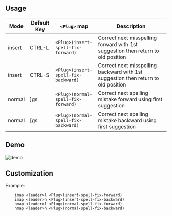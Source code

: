 Usage
-----
| Mode   | Default Key | `<Plug>` map                               | Description                                                                       |
| ----   | ----------- | ------------------------------------------ | ------------------------------------------------                                  |
| insert | CTRL-L      | `<Plug>(insert-spell-fix-forward)`         | Correct next misspelling forward with 1st suggestion then return to old position  |
| insert | CTRL-S      | `<Plug>(insert-spell-fix-backward)`        | Correct next misspelling backward with 1st suggestion then return to old position |
| normal | ]gs         | `<Plug>(normal-spell-fix-forward)`         | Correct next spelling mistake forward using first suggestion                      |
| normal | [gs         | `<Plug>(normal-spell-fix-backward)`        | Correct next spelling mistake backward using first suggestion                     |

Demo
----
![demo](https://cloud.githubusercontent.com/assets/2142684/7647220/cf454026-fa85-11e4-8d9a-4c754b9f394b.gif)


Customization
-------------
Example:
```vim
    imap <leader>l <Plug>(insert-spell-fix-forward)
    imap <leader>h <Plug>(insert-spell-fix-backward)
    nmap <leader>l <Plug>(normal-spell-fix-forward)
    nmap <leader>h <Plug>(normal-spell-fix-backward)
```
